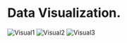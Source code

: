# Data Visualization.
![Visual1](https://github.com/user-attachments/assets/ad4663a9-c40b-49f2-9b05-eccadd04ae80)
![Visual2](https://github.com/user-attachments/assets/edb63a28-2a4c-48ff-b66a-54a381e796b7)
![Visual3](https://github.com/user-attachments/assets/5ae533e7-a41e-4560-8ecc-af9fd7c984e0)

